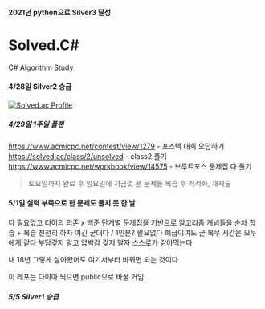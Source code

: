 #### 2021년 python으로 Silver3 달성

# Solved.C#
C# Algorithm Study
#### 4/28일 Silver2 승급

[![Solved.ac Profile](http://mazassumnida.wtf/api/v2/generate_badge?boj=qetqet910)](https://solved.ac/qetqet910/)

##### 4/29일 1주일 플랜

https://www.acmicpc.net/contest/view/1279 - 포스텍 대회 오답하기
https://solved.ac/class/2/unsolved - class2 풀기
https://www.acmicpc.net/workbook/view/14575 - 브루트포스 문제집 다 풀기

> 토요일까지 완료 후 일요일에 지금껏 푼 문제들 복습 후 최적화, 재제출

#### 5/1일 실력 부족으로 한 문제도 풀지 못 한 날

다 필요없고 티어의 의존 x 백준 단계별 문제집을 기반으로
알고리즘 개념들을 순차 학습 + 복습
천천히 하자 여긴 군대다 / 1인분? 필요없다 폐급이여도 군 복무 시간은 모두에게 같다
부담갖지 말고 압박감 갖지 말자 스스로가 갉아먹는다

내 18년 그렇게 살아왔어도 여기서부터 바뀌면 되는 것이다

이 레포는 다이아 찍으면 public으로 바꿀 거임

##### 5/5 Silver1 승급
